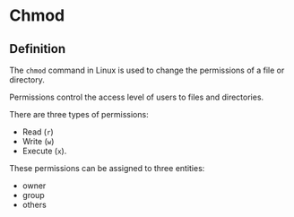 # Chmod

## Definition
The `chmod` command in Linux is used to change the permissions of a file or directory.

Permissions control the access level of users to files and directories.

There are three types of permissions: 
- Read (`r`)
- Write (`w`)
- Execute (`x`).

These permissions can be assigned to three entities: 
- owner
- group
- others